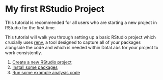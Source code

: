 # My first RStudio Project

This tutorial is recommended for all users who are starting a new project in RStudio for the
first time.

This tutorial will walk you through setting up a basic RStudio project which crucially uses
[renv](https://rstudio.github.io/renv/articles/renv.html), a tool designed to capture all
of your packages alongside the code and which is needed within DataLabs for your project to
work consistently.

1. [Create a new RStudio project](create-project.md)
2. [Install some packages](install-packages.md)
3. [Run some example analysis code](example-analysis.md)
